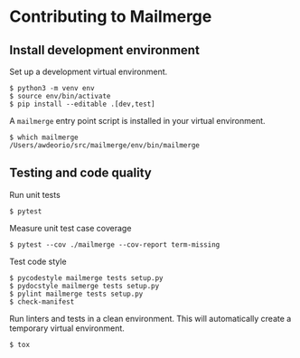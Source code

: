 Contributing to Mailmerge
=========================

## Install development environment
Set up a development virtual environment.
```console
$ python3 -m venv env
$ source env/bin/activate
$ pip install --editable .[dev,test]
```

A `mailmerge` entry point script is installed in your virtual environment.
```console
$ which mailmerge
/Users/awdeorio/src/mailmerge/env/bin/mailmerge
```

## Testing and code quality
Run unit tests
```console
$ pytest
```

Measure unit test case coverage
```console
$ pytest --cov ./mailmerge --cov-report term-missing
```

Test code style
```console
$ pycodestyle mailmerge tests setup.py
$ pydocstyle mailmerge tests setup.py
$ pylint mailmerge tests setup.py
$ check-manifest
```

Run linters and tests in a clean environment.  This will automatically create a temporary virtual environment.
```console
$ tox
```
